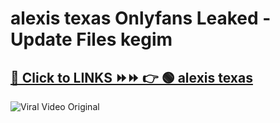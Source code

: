 
 # alexis texas Onlyfans Leaked - Update Files kegim

## <h2><a href="https://clipsfans.com/alexis_texas&ref=git">🔗 Click to LINKS ⏩⏩ 👉 🟢 alexis texas </a></h2>

<a href="https://clipsfans.com/alexis_texas&ref=git" rel="nofollow" data-target="animated-image.originalLink"><img src="https://i.ibb.co.com/xMMVF88/686577567.gif" alt="Viral Video Original" style="max-width: 100%; display: inline-block;" data-target="animated-image.originalImage"></a>

